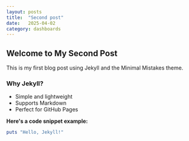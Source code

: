 ```yaml
---
layout: posts
title:  "Second post"
date:   2025-04-02
category: dashboards
---
```


## Welcome to My Second Post

This is my first blog post using Jekyll and the Minimal Mistakes theme.

### **Why Jekyll?**
- Simple and lightweight  
- Supports Markdown  
- Perfect for GitHub Pages  

**Here's a code snippet example:**
```ruby
puts "Hello, Jekyll!"